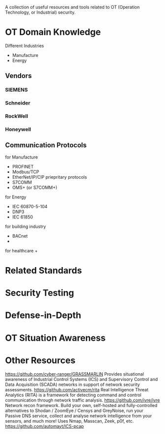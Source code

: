 A collection of useful resources and tools related to OT (Operation Technology, or Industrial) security.

# OT Domain Knowledge

Different Industries
+ Manufacture
+ Energy

## Vendors
### SIEMENS

### Schneider

### RockWell

### Honeywell

## Communication Protocols

for Manufacture
+ PROFINET
+ Modbus/TCP
+ EtherNet/IP/CIP
priepritary protocols
+ S7COMM
+ OMS+ (or S7COMM+)


for Energy
+ IEC 60870-5-104
+ DNP3
+ IEC 61850

for building industry
+ BACnet
+ 


for healthcare
+ 

# Related Standards

# Security Testing

# Defense-in-Depth

# OT Situation Awareness

# Other Resources
https://github.com/cyber-ranger/GRASSMARLIN
Provides situational awareness of Industrial Control Systems (ICS) and Supervisory Control and Data Acquisition (SCADA) networks in support of network security assessments. 
https://github.com/activecm/rita
Real Intelligence Threat Analytics (RITA) is a framework for detecting command and control communication through network traffic analysis.
https://github.com/ivre/ivre
Network recon framework. Build your own, self-hosted and fully-controlled alternatives to Shodan / ZoomEye / Censys and GreyNoise, run your Passive DNS service, collect and analyse network intelligence from your sensors, and much more! Uses Nmap, Masscan, Zeek, p0f, etc.
https://github.com/automayt/ICS-pcap
